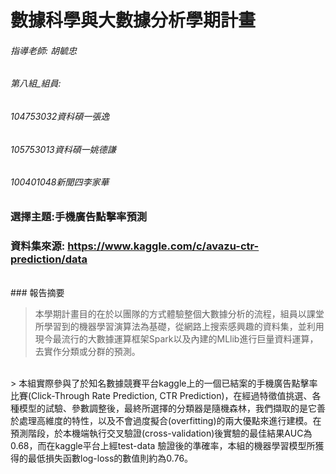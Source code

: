 數據科學與大數據分析學期計畫
=====

###### 指導老師: 胡毓忠
###### 第八組_組員:
###### 104753032資科碩一張逸
###### 105753013資科碩一姚德謙
###### 100401048新聞四李家華


### 選擇主題:手機廣告點擊率預測<br/>
### 資料集來源: <https://www.kaggle.com/c/avazu-ctr-prediction/data> <br/>





<br/>
### 報告摘要



> 本學期計畫目的在於以團隊的方式體驗整個大數據分析的流程，組員以課堂所學習到的機器學習演算法為基礎，從網路上搜索感興趣的資料集，並利用現今最流行的大數據運算框架Spark以及內建的MLlib進行巨量資料運算，去實作分類或分群的預測。
<br/>
> 本組實際參與了於知名數據競賽平台kaggle上的一個已結案的手機廣告點擊率比賽(Click-Through Rate Prediction, CTR Prediction)，在經過特徵值挑選、各種模型的試驗、參數調整後，最終所選擇的分類器是隨機森林，我們擷取的是它善於處理高維度的特性，以及不會過度擬合(overfitting)的兩大優點來進行建模。在預測階段，於本機端執行交叉驗證(cross-validation)後實驗的最佳結果AUC為0.68，而在kaggle平台上經test-data 驗證後的準確率，本組的機器學習模型所獲得的最低損失函數log-loss的數值則約為0.76。
